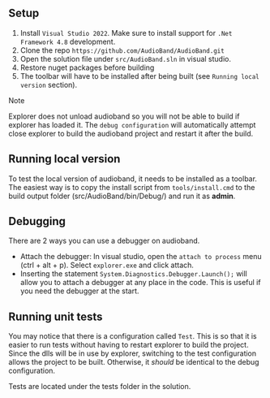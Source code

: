 ## Setup
1. Install `Visual Studio 2022`. Make sure to install support for `.Net Framework 4.8` development.
2. Clone the repo `https://github.com/AudioBand/AudioBand.git`
3. Open the solution file under `src/AudioBand.sln` in visual studio.
4. Restore nuget packages before building
5. The toolbar will have to be installed after being built (see `Running local version` section).

> [!NOTE]
> Explorer does not unload audioband so you will not be able to build if explorer has loaded it. The `debug configuration` will automatically attempt close explorer to build the audioband project and restart it after the build.

## Running local version
To test the local version of audioband, it needs to be installed as a toolbar. The easiest way is to copy the install script from `tools/install.cmd` to the build output folder (src/AudioBand/bin/Debug/) and run it as **admin**.

## Debugging
There are 2 ways you can use a debugger on audioband.
- Attach the debugger: In visual studio, open the `attach to process` menu (ctrl + alt + p). Select `explorer.exe` and click attach.
- Inserting the statement `System.Diagnostics.Debugger.Launch();` will allow you to attach a debugger at any place in the code. This is useful if you need the debugger at the start.

## Running unit tests
You may notice that there is a configuration called `Test`. This is so that it is easier to run tests without having to restart explorer to build the project. Since the dlls will be in use by explorer, switching to the test configuration allows the project to be built. Otherwise, it _should_ be identical to the debug configuration.

Tests are located under the tests folder in the solution.
